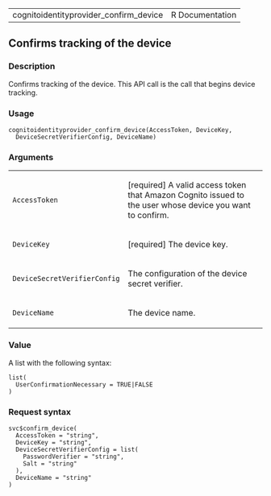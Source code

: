 <table style="width: 100%;">
<tbody>
<tr class="odd">
<td>cognitoidentityprovider_confirm_device</td>
<td style="text-align: right;">R Documentation</td>
</tr>
</tbody>
</table>

## Confirms tracking of the device

### Description

Confirms tracking of the device. This API call is the call that begins
device tracking.

### Usage

    cognitoidentityprovider_confirm_device(AccessToken, DeviceKey,
      DeviceSecretVerifierConfig, DeviceName)

### Arguments

<table>
<colgroup>
<col style="width: 35%" />
<col style="width: 65%" />
</colgroup>
<tbody>
<tr class="odd">
<td><code
id="cognitoidentityprovider_confirm_device_:_AccessToken">AccessToken</code></td>
<td><p>[required] A valid access token that Amazon Cognito issued to the
user whose device you want to confirm.</p></td>
</tr>
<tr class="even">
<td><code
id="cognitoidentityprovider_confirm_device_:_DeviceKey">DeviceKey</code></td>
<td><p>[required] The device key.</p></td>
</tr>
<tr class="odd">
<td><code
id="cognitoidentityprovider_confirm_device_:_DeviceSecretVerifierConfig">DeviceSecretVerifierConfig</code></td>
<td><p>The configuration of the device secret verifier.</p></td>
</tr>
<tr class="even">
<td><code
id="cognitoidentityprovider_confirm_device_:_DeviceName">DeviceName</code></td>
<td><p>The device name.</p></td>
</tr>
</tbody>
</table>

### Value

A list with the following syntax:

    list(
      UserConfirmationNecessary = TRUE|FALSE
    )

### Request syntax

    svc$confirm_device(
      AccessToken = "string",
      DeviceKey = "string",
      DeviceSecretVerifierConfig = list(
        PasswordVerifier = "string",
        Salt = "string"
      ),
      DeviceName = "string"
    )

